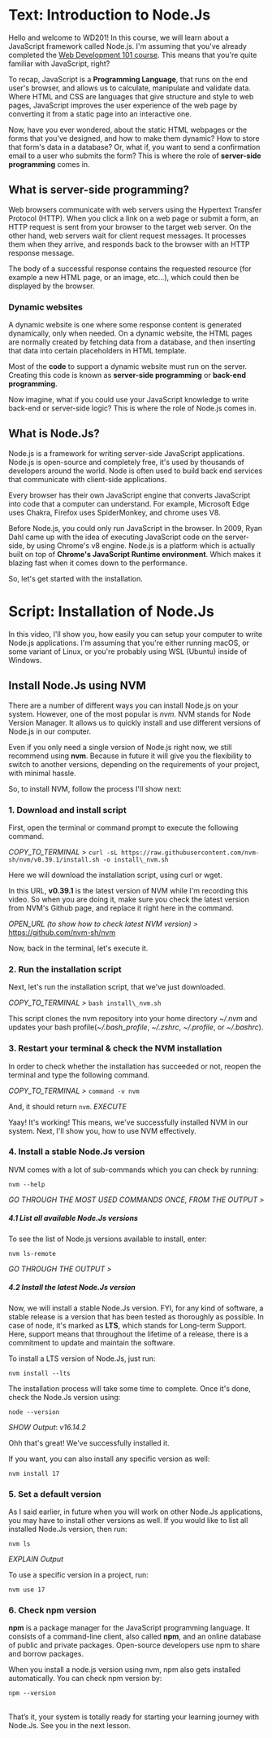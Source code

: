 # Text: Introduction to Node.Js

Hello and welcome to WD201! 
In this course, we will learn about a JavaScript framework called Node.js. I'm assuming that you've already completed the [Web Development 101 course](https://www.pupilfirst.school/courses/1087/curriculum). This means that you're quite familiar with JavaScript, right?

To recap, JavaScript is a **Programming Language**,  that runs on the end user's browser, and allows us to calculate, manipulate and validate data. Where HTML and CSS are languages that give structure and style to web pages, JavaScript improves the user experience of the web page by converting it from a static page into an interactive one.

Now, have you ever wondered, about the static HTML webpages or the forms that you've designed, and how to make them dynamic? How to store that form's data in a database? Or, what if, you want to send a confirmation email to a user who submits the form? 
This is where the role of **server-side programming** comes in.

## What is server-side programming?
Web browsers communicate with web servers using the Hypertext Transfer Protocol (HTTP). When you click a link on a web page or submit a form, an HTTP request is sent from your browser to the target web server.
On the other hand, web servers wait for client request messages. It processes them when they arrive, and responds back to the browser with an HTTP response message.

The body of a successful response contains the requested resource (for example a new HTML page, or an image, etc...), which could then be displayed by the browser.

### Dynamic websites
A dynamic website is one where some response content is generated dynamically, only when needed. On a dynamic website, the HTML pages are normally created by fetching data from a database, and then inserting that data into certain placeholders in HTML template. 

Most of the **code** to support a dynamic website must run on the server. Creating this code is known as **server-side programming** or **back-end programming**.

Now imagine, what if you could use your JavaScript knowledge to write back-end or server-side logic? This is where the role of Node.js comes in.

## What is Node.Js?
Node.js is a framework for writing server-side JavaScript applications. Node.js is open-source and completely free, it's used by thousands of developers around the world.
Node is often used to build back end services that communicate with client-side applications.

Every browser has their own JavaScript engine that converts JavaScript into code that a computer can understand. For example, Microsoft Edge uses Chakra, Firefox uses SpiderMonkey, and chrome uses V8.

Before Node.js, you could only run JavaScript in the browser. In 2009, Ryan Dahl came up with the idea of executing JavaScript code on the server-side, by using Chrome's v8 engine. Node.js is a platform which is actually built on top of **Chrome's JavaScript Runtime environment**. Which makes it blazing fast when it comes down to the performance.

So, let's get started with the installation.

# Script: Installation of Node.Js

In this video, I'll show you, how easily you can setup your computer to write Node.js applications.
I'm assuming that you're either running macOS, or some variant of Linux, or you're probably using WSL (Ubuntu) inside of Windows.

## Install Node.Js using NVM

There are a number of different ways you can install Node.js on your system. However, one of the most popular is *nvm.* NVM stands for Node Version Manager. It allows us to quickly install and use different versions of Node.js in our computer.

Even if you only need a single version of Node.js right now, we still recommend using **nvm**. Because in future it will give you the flexibility to switch to another versions, depending on the requirements of your project, with minimal hassle.

So, to install NVM, follow the process I'll show next:

### 1. Download and install script

First, open the terminal or command prompt to execute the following command.

_COPY_TO_TERMINAL >_ `curl -sL https://raw.githubusercontent.com/nvm-sh/nvm/v0.39.1/install.sh -o install\_nvm.sh`

Here we will download the installation script, using curl or wget.

In this URL, **v0.39.1** is the latest version of NVM while I'm recording this video.
So when you are doing it, make sure you check the latest version from NVM's Github page, and replace it right here in the command.

*OPEN_URL (to show how to check latest NVM version) >* https://github.com/nvm-sh/nvm

Now, back in the terminal, let's execute it.

### 2. Run the installation script

Next, let's run the installation script, that we've just downloaded.

_COPY_TO_TERMINAL >_ `bash install\_nvm.sh`

This script clones the nvm repository into your home directory *~/.nvm* and updates your bash profile(*~/.bash\_profile*, *~/.zshrc*, *~/.profile*, or *~/.bashrc*).

### 3. Restart your terminal & check the NVM installation

In order to check whether the installation has succeeded or not, reopen the terminal and type the following command.

_COPY_TO_TERMINAL >_ `command -v nvm`

And, it should return `nvm`. 
_EXECUTE_

Yaay! It's working! This means, we've successfully installed NVM in our system. Next, I'll show you, how to use NVM effectively.

### 4. Install a stable Node.Js version

NVM comes with a lot of sub-commands which you can check by running:

`nvm --help`

*GO THROUGH THE MOST USED COMMANDS ONCE, FROM THE OUTPUT >*

##### 4.1 List all available Node.Js versions

To see the list of Node.js versions available to install, enter:

`nvm ls-remote`

*GO THROUGH THE OUTPUT >*

##### 4.2 Install the latest Node.Js version
Now, we will install a stable Node.Js version.
FYI, for any kind of software, a stable release is a version that has been tested as thoroughly as possible.
In case of node, it's marked as **LTS**, which stands for Long-term Support. Here, support means that throughout the lifetime of a release, there is a commitment to update and maintain the software.

To install a LTS version of Node.Js, just run:

`nvm install --lts`


The installation process will take some time to complete. Once it's done, check the Node.Js version using:

`node --version`

*SHOW Output*: *v16.14.2*

Ohh that's great! We've successfully installed it.

If you want, you can also install any specific version as well:

`nvm install 17`

### 5. Set a default version
As I said earlier, in future when you will work on other Node.Js applications, you may have to install other versions as well. If you would like to list all installed Node.Js version, then run:

`nvm ls`

*EXPLAIN Output*

To use a specific version in a project, run:

`nvm use 17`

### 6. Check npm version

**npm** is a package manager for the JavaScript programming language. It consists of a command-line client, also called **npm**, and an online database of public and private packages. Open-source developers use npm to share and borrow packages.

When you install a node.js version using nvm, npm also gets installed automatically. You can check npm version by:

`npm --version`
<br/><br/>

That’s it, your system is totally ready for starting your learning journey with Node.Js. See you in the next lesson.

